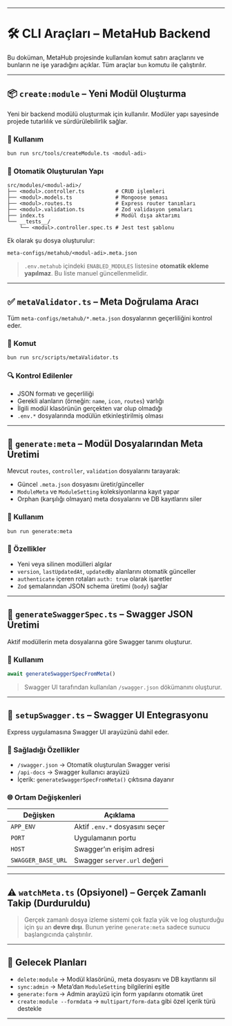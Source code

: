 
---

# 🛠️ CLI Araçları – MetaHub Backend

Bu doküman, MetaHub projesinde kullanılan komut satırı araçlarını ve bunların ne işe yaradığını açıklar. Tüm araçlar `bun` komutu ile çalıştırılır.

---

## 📦 `create:module` – Yeni Modül Oluşturma

Yeni bir backend modülü oluşturmak için kullanılır. Modüler yapı sayesinde projede tutarlılık ve sürdürülebilirlik sağlar.

### 📌 Kullanım

```bash
bun run src/tools/createModule.ts <modul-adi>
```

### 📁 Otomatik Oluşturulan Yapı

```
src/modules/<modul-adi>/
├── <modul>.controller.ts          # CRUD işlemleri
├── <modul>.models.ts              # Mongoose şeması
├── <modul>.routes.ts              # Express router tanımları
├── <modul>.validation.ts          # Zod validasyon şemaları
├── index.ts                       # Modül dışa aktarımı
└── __tests__/
    └── <modul>.controller.spec.ts # Jest test şablonu
```

Ek olarak şu dosya oluşturulur:

```
meta-configs/metahub/<modul-adi>.meta.json
```

> `.env.metahub` içindeki `ENABLED_MODULES` listesine **otomatik ekleme yapılmaz**. Bu liste manuel güncellenmelidir.

---

## ✅ `metaValidator.ts` – Meta Doğrulama Aracı

Tüm `meta-configs/metahub/*.meta.json` dosyalarının geçerliliğini kontrol eder.

### 📌 Komut

```bash
bun run src/scripts/metaValidator.ts
```

### 🔍 Kontrol Edilenler

- JSON formatı ve geçerliliği
- Gerekli alanların (örneğin: `name`, `icon`, `routes`) varlığı
- İlgili modül klasörünün gerçekten var olup olmadığı
- `.env.*` dosyalarında modülün etkinleştirilmiş olması

---

## 🔄 `generate:meta` – Modül Dosyalarından Meta Üretimi

Mevcut `routes`, `controller`, `validation` dosyalarını tarayarak:

- Güncel `.meta.json` dosyasını üretir/günceller
- `ModuleMeta` ve `ModuleSetting` koleksiyonlarına kayıt yapar
- Orphan (karşılığı olmayan) meta dosyalarını ve DB kayıtlarını siler

### 📌 Kullanım

```bash
bun run generate:meta
```

### 🧠 Özellikler

- Yeni veya silinen modülleri algılar
- `version`, `lastUpdatedAt`, `updatedBy` alanlarını otomatik günceller
- `authenticate` içeren rotaları `auth: true` olarak işaretler
- `Zod` şemalarından JSON schema üretimi (`body`) sağlar

---

## 📘 `generateSwaggerSpec.ts` – Swagger JSON Üretimi

Aktif modüllerin meta dosyalarına göre Swagger tanımı oluşturur.

### 📌 Kullanım

```ts
await generateSwaggerSpecFromMeta()
```

> Swagger UI tarafından kullanılan `/swagger.json` dökümanını oluşturur.

---

## 🧩 `setupSwagger.ts` – Swagger UI Entegrasyonu

Express uygulamasına Swagger UI arayüzünü dahil eder.

### 🚀 Sağladığı Özellikler

- `/swagger.json` → Otomatik oluşturulan Swagger verisi
- `/api-docs` → Swagger kullanıcı arayüzü
- İçerik: `generateSwaggerSpecFromMeta()` çıktısına dayanır

### 🌐 Ortam Değişkenleri

| Değişken              | Açıklama                          |
|-----------------------|-----------------------------------|
| `APP_ENV`             | Aktif `.env.*` dosyasını seçer    |
| `PORT`                | Uygulamanın portu                 |
| `HOST`                | Swagger’ın erişim adresi          |
| `SWAGGER_BASE_URL`    | Swagger `server.url` değeri       |

---

## ⚠️ `watchMeta.ts` (Opsiyonel) – **Gerçek Zamanlı Takip (Durduruldu)**

> Gerçek zamanlı dosya izleme sistemi çok fazla yük ve log oluşturduğu için şu an **devre dışı**. Bunun yerine `generate:meta` sadece sunucu başlangıcında çalıştırılır.

---

## 📌 Gelecek Planları

- `delete:module` → Modül klasörünü, meta dosyasını ve DB kayıtlarını sil
- `sync:admin` → Meta’dan `ModuleSetting` bilgilerini eşitle
- `generate:form` → Admin arayüzü için form yapılarını otomatik üret
- `create:module --formdata` → `multipart/form-data` gibi özel içerik türü destekle

---
